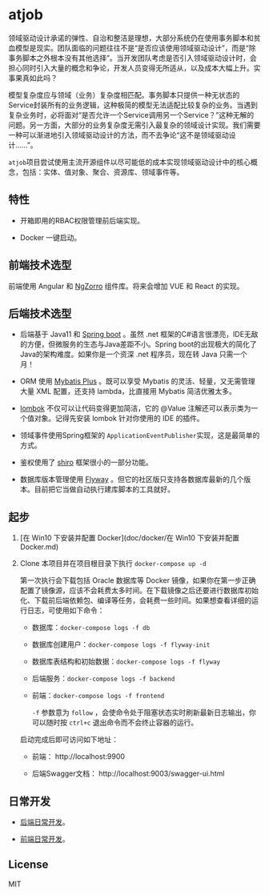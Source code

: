 # atjob

领域驱动设计承诺的弹性、自治和整洁是理想，大部分系统仍在使用事务脚本和贫血模型是现实。团队面临的问题往往不是“是否应该使用领域驱动设计”，而是“除事务脚本之外根本没有其他选择”。当开发团队考虑是否引入领域驱动设计时，会担心同时引入大量的概念和争论，开发人员变得无所适从，以及成本大幅上升。实事果真如此吗？

模型复杂度应与领域（业务）复杂度相匹配。事务脚本只提供一种无状态的Service封装所有的业务逻辑，这种极简的模型无法适配比较复杂的业务。当遇到复杂业务时，必将面对“是否允许一个Service调用另一个Service？”这种无解的问题。另一方面，大部分的业务复杂度无需引入最复杂的领域设计实现。我们需要一种可以渐进地引入领域驱动设计的方法，而不去争论“这不是领域驱动设计……”。

`atjob`项目尝试使用主流开源组件以尽可能低的成本实现领域驱动设计中的核心概念，包括：实体、值对象、聚合、资源库、领域事件等。

## 特性

- 开箱即用的RBAC权限管理前后端实现。

- Docker 一键启动。

## 前端技术选型

前端使用 Angular 和 [NgZorro](https://github.com/NG-ZORRO/ng-zorro-antd) 组件库。将来会增加 VUE 和 React 的实现。

## 后端技术选型

- 后端基于 Java11 和 [Spring boot](https://spring.io/projects/spring-boot) 。虽然 .net 框架的C#语言很漂亮，IDE无敌的方便，但微服务的生态与Java差距不小。Spring boot的出现极大的简化了Java的架构难度。如果你是一个资深 .net 程序员，现在转 Java 只需一个月！

- ORM 使用 [Mybatis Plus](https://github.com/baomidou/mybatis-plus) 。既可以享受 Mybatis 的灵活、轻量，又无需管理大量 XML 配置，还支持 lambda，比直接用 Mybatis 简洁优雅太多。

- [lombok](https://github.com/rzwitserloot/lombok) 不仅可以让代码变得更加简洁，它的 @Value 注解还可以表示类为一个值对象。记得先安装 lombok 针对你使用的 IDE 的插件。

- 领域事件使用Spring框架的 `ApplicationEventPublisher`实现，这是最简单的方式。

- 鉴权使用了 [shiro](https://github.com/apache/shiro) 框架很小的一部分功能。

- 数据库版本管理使用 [Flyway](https://github.com/flyway/flyway) 。但它的社区版只支持各数据库最新的几个版本。目前把它当做自动执行建库脚本的工具就好。

## 起步

1. [在 Win10 下安装并配置 Docker](doc/docker/在 Win10 下安装并配置 Docker.md) 

2. Clone 本项目并在项目根目录下执行 `docker-compose up -d`
   
   第一次执行会下载包括 Oracle 数据库等 Docker 镜像，如果你在第一步正确配置了镜像源，应该不会耗费太多时间。在下载镜像之后还要进行数据库初始化、下载前后端依赖包、编译等任务，会耗费一些时间。如果想查看详细的运行日志，可使用如下命令：
   
   - 数据库：`docker-compose logs -f db`
   
   - 数据库创建用户：`docker-compose logs -f flyway-init`
   
   - 数据库表结构和初始数据：`docker-compose logs -f flyway`
   
   - 后端服务：`docker-compose logs -f backend`
   
   - 前端：`docker-compose logs -f frontend`
     
     `-f` 参数意为 `follow` ，会使命令处于阻塞状态实时刷新最新日志输出，你可以随时按 `ctrl+c` 退出命令而不会终止容器的运行。
   
   启动完成后即可访问如下地址：
   
   - 前端： http://localhost:9900
   
   - 后端Swagger文档： http://localhost:9003/swagger-ui.html

## 日常开发

- [后端日常开发](doc/backend/后端日常开发.md)。

- [前端日常开发](doc/frontend/前端日常开发.md)。

## License

MIT
